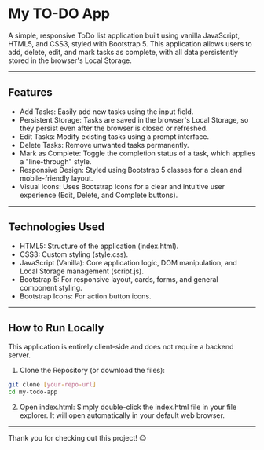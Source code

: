 
# My TO-DO App

A simple, responsive ToDo list application built using vanilla JavaScript, HTML5, and CSS3, styled with Bootstrap 5. This application allows users to add, delete, edit, and mark tasks as complete, with all data persistently stored in the browser's Local Storage.

---

## Features

- Add Tasks: Easily add new tasks using the input field.
- Persistent Storage: Tasks are saved in the browser's Local Storage, so they persist even after the browser is closed or refreshed.
- Edit Tasks: Modify existing tasks using a prompt interface.
- Delete Tasks: Remove unwanted tasks permanently.
- Mark as Complete: Toggle the completion status of a task, which applies a "line-through" style.
- Responsive Design: Styled using Bootstrap 5 classes for a clean and mobile-friendly layout.
- Visual Icons: Uses Bootstrap Icons for a clear and intuitive user experience (Edit, Delete, and Complete buttons).

---

## Technologies Used

- HTML5: Structure of the application (index.html).
- CSS3: Custom styling (style.css).
- JavaScript (Vanilla): Core application logic, DOM manipulation, and Local Storage management (script.js).
- Bootstrap 5: For responsive layout, cards, forms, and general component styling.
- Bootstrap Icons: For action button icons.
  
---

## How to Run Locally
This application is entirely client-side and does not require a backend server.
1. Clone the Repository (or download the files):

```Bash
git clone [your-repo-url]
cd my-todo-app
```

2. Open index.html: Simply double-click the index.html file in your file explorer. It will open automatically in your default web browser.

---

Thank you for checking out this project! 😊
